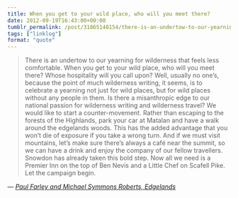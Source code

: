 ```yaml
---
title: When you get to your wild place, who will you meet there?
date: 2012-09-19T16:43:00+00:00
tumblr_permalink: /post/31865148154/there-is-an-undertow-to-our-yearning-for
tags: ["linklog"]
format: "quote"
---
```


> There is an undertow to our yearning for wilderness that feels less comfortable. When you get to your wild place, who will you meet there? Whose hospitality will you call upon? Well, usually no one&rsquo;s, because the point of much wilderness writing, it seems, is to celebrate a yearning not just for wild places, but for wild places without any people in them. Is there a misanthropic edge to our national passion for wilderness writing and wilderness travel? We would like to start a counter-movement. Rather than escaping to the forests of the Highlands, park your car at Matalan and have a walk around the edgelands woods. This has the added advantage that you won&rsquo;t die of exposure if you take a wrong turn. And if we must visit mountains, let&rsquo;s make sure there&rsquo;s always a café near the summit, so we can have a drink and enjoy the company of our fellow travellers. Snowdon has already taken this bold step. Now all we need is a Premier Inn on the top of Ben Nevis and a Little Chef on Scafell Pike. Let the campaign begin.

— <cite>[Paul Farley and Michael Symmons Roberts, _Edgelands_](https://www.goodreads.com/book/show/10480664-edgelands)</cite>
